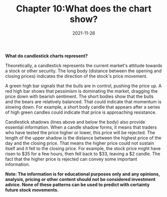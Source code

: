 ﻿---
title: Chapter 10:What does the chart show?
date: 2021-11-26
description: I am a description of a great article
img: /images/article/Chapter_10_What_does_the_chart_show.jpg
alt: Chapter 10:What does the chart show?
tags: 
  - Hashtag 1
  - Hashtag 2
  - Hashtag 3
  - Hashtag 4
  - Hashtag 5
  - Hashtag 6
---

**What do candlestick charts represent?**

Theoretically, a candlestick represents the current market's attitude towards a stock or other security. The long body (distance between the opening and closing prices) indicates the direction of the stock's price movement.

A green high bar signals that the bulls are in control, pushing the price up. A red high bar shows that pessimism is dominating the market, dragging the price down with bearish sentiment. The short bodies show that the bulls and the bears are relatively balanced. That could indicate that momentum is slowing down. For example, a short body candle that appears after a series of high green candles could indicate that price is approaching resistance.

Candlestick shadows (lines above and below the body) also provide essential information. When a candle shadow forms, it means that traders who have tested the price higher or lower, this price will be rejected. The length of the upper shadow is the distance between the highest price of the day and the closing price. That means the higher price could not sustain itself and it fell to the closing price. For example, the stock price might have risen to $35 for a few hours, then fell back to $33, leaving a $2 candle. The fact that the higher price is rejected can convey some important information.

**Note: The information is for educational purposes only and any opinions, analysis, pricing or other content should not be considered investment advice. None of these patterns can be used to predict with certainty future stock movements.**